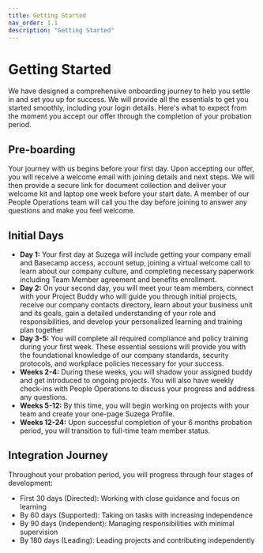 ```yaml
---
title: Getting Started
nav_order: 1.1
description: "Getting Started"
---
```


# Getting Started 
We have designed a comprehensive onboarding journey to help you settle in and set you up for success. We will provide all the essentials to get you started smoothly, including your login details. Here's what to expect from the moment you accept our offer through the completion of your probation period.

## Pre-boarding
Your journey with us begins before your first day. Upon accepting our offer, you will receive a welcome email with joining details and next steps. We will then provide a secure link for document collection and deliver your welcome kit and laptop one week before your start date. A member of our People Operations team will call you the day before joining to answer any questions and make you feel welcome.

## Initial Days
- **Day 1:** Your first day at Suzega will include getting your company email and Basecamp access, account setup, joining a virtual welcome call to learn about our company culture, and completing necessary paperwork including Team Member agreement and benefits enrollment.
- **Day 2:** On your second day, you will meet your team members, connect with your Project Buddy who will guide you through initial projects, receive our company contacts directory, learn about your business unit and its goals, gain a detailed understanding of your role and responsibilities, and develop your personalized learning and training plan together
- **Day 3-5:** You will complete all required compliance and policy training during your first week. These essential sessions will provide you with the foundational knowledge of our company standards, security protocols, and workplace policies necessary for your success.
- **Weeks 2-4:** During these weeks, you will shadow your assigned buddy and get introduced to ongoing projects. You will also have weekly check-ins with People Operations to discuss your progress and address any questions.
- **Weeks 5-12:** By this time, you will begin working on projects with your team and create your one-page Suzega Profile.
- **Weeks 12-24:** Upon successful completion of your 6 months probation period, you will transition to full-time team member status. 

## Integration Journey 
Throughout your probation period, you will progress through four stages of development:
- First 30 days (Directed): Working with close guidance and focus on learning
- By 60 days (Supported): Taking on tasks with increasing independence
- By 90 days (Independent): Managing responsibilities with minimal supervision
- By 180 days (Leading): Leading projects and contributing independently

